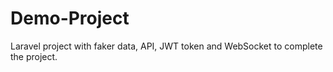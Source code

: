 # Demo-Project
Laravel project with faker data, API, JWT token and WebSocket to complete the project.
